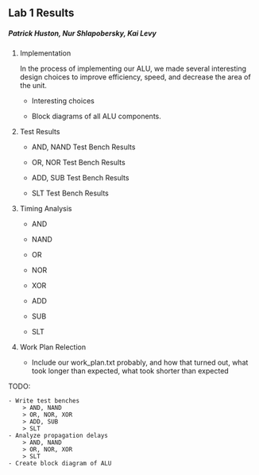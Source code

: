 ## Lab 1 Results
##### Patrick Huston, Nur Shlapobersky, Kai Levy

1. Implementation

	In the process of implementing our ALU, we made several interesting design choices to improve efficiency, speed, and decrease the area of the unit.

	- Interesting choices

	- Block diagrams of all ALU components.

2. Test Results

	- AND, NAND Test Bench Results

	- OR, NOR Test Bench Results

	- ADD, SUB Test Bench Results

	- SLT Test Bench Results


3. Timing Analysis
	
	- AND

	- NAND 

	- OR 

	- NOR

	- XOR

	- ADD

	- SUB

	- SLT


4. Work Plan Relection

	- Include our work_plan.txt probably, and how that turned out, what took longer than expected, what took shorter than expected



TODO:

	- Write test benches
		> AND, NAND
		> OR, NOR, XOR
		> ADD, SUB
		> SLT
	- Analyze propagation delays
		> AND, NAND
		> OR, NOR, XOR
		> SLT
	- Create block diagram of ALU